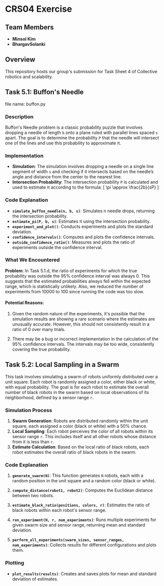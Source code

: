 # CRS04 Exercise

## Team Members
- **Minsol Kim**
- **BhargavSolanki**

## Overview
This repository hosts our group's submission for Task Sheet 4 of Collective robotics and scalability.



## Task 5.1: Buffon's Needle
file name: buffon.py

### Description
Buffon's Needle problem is a classic probability puzzle that involves dropping a needle of length `b` onto a plane ruled with parallel lines spaced `s` apart. 
The goal is to determine the probability `P` that the needle will intersect one of the lines and use this probability to approximate π.

### Implementation
- **Simulation**: The simulation involves dropping a needle on a single line segment of width `s` and checking if it intersects based on the needle’s angle and distance from the center to the nearest line.
- **Intersection Probability**: The intersection probability `P` is calculated and used to estimate π according to the formula:
  \[
  \pi \approx \frac{2b}{sP}
  \]

### Code Explanation
- **`simulate_buffon_needle(n, b, s)`**: Simulates n needle drops, returning the intersection probability.
- **`estimate_pi(P, b, s)`**: Estimates π using the intersection probability.
- **`experiment_and_plot()`**: Conducts experiments and plots the standard deviation.
- **`confidence_intervals()`**: Computes and plots the confidence intervals.
- **`outside_confidence_ratio()`**: Measures and plots the ratio of experiments outside the confidence interval.


### What We Encountered
**Problem**: In Task 5.1.d, the ratio of experiments for which the true probability was outside the 95% confidence interval was always 0. This suggests that the estimated probabilities always fell within the expected range, which is statistically unlikely. 
Also, we reduced the number of experiments from 10000 to 100 since running the code was too slow.

#### Potential Reasons:
1. Given the random nature of the experiments, it's possible that the simulation results are showing a rare scenario where the estimates are unusually accurate. However, this should not consistently result in a ratio of 0 over many trials.

3. There may be a bug or incorrect implementation in the calculation of the 95% confidence intervals. The intervals may be too wide, consistently covering the true probability.


## Task 5.2: Local Sampling in a Swarm

This task involves simulating a swarm of robots uniformly distributed over a unit square. Each robot is randomly assigned a color, either black or white, with equal probability. The goal is for each robot to estimate the overall number of black robots in the swarm based on local observations of its neighborhood, defined by a sensor range `r`.


### Simulation Process
1. **Swarm Generation**: Robots are distributed randomly within the unit square, each assigned a color (black or white) with a 50% chance.
2. **Local Sampling**: Each robot perceives the color of all robots within its sensor range `r`. This includes itself and all other robots whose distance from it is less than `r`.
3. **Estimate Calculation**: Based on the local ratio of black robots, each robot estimates the overall ratio of black robots in the swarm.

### Code Explanation
1. **`generate_swarm(N)`**: This function generates `N` robots, each with a random position in the unit square and a random color (black or white).


2. **`compute_distance(robot1, robot2)`**: Computes the Euclidean distance between two robots.


3. **`estimate_black_ratio(positions, colors, r)`**: Estimates the ratio of black robots within each robot's sensor range.
   
    
4. **`run_experiment(N, r, num_experiments)`**: Runs multiple experiments for given swarm size and sensor range, returning mean and standard deviation.
   
    
5. **`perform_all_experiments(swarm_sizes, sensor_ranges, num_experiments)`**: Collects results for different configurations and plots them.
 
    
### Plotting
- **`plot_results(results)`**: Creates and saves plots for mean and standard deviation of estimates.
   

